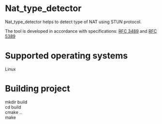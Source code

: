 # Nat_type_detector
Nat_type_detector helps to detect type of NAT using STUN protocol.

The tool is developed in accordance with specifications: [RFC 3489](https://tools.ietf.org/html/rfc3489) and [RFC 5389](https://tools.ietf.org/html/rfc5389)

# Supported operating systems
Linux

# Building project
mkdir build  
cd build  
cmake ..  
make
